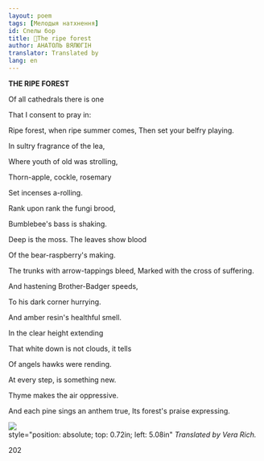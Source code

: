 ```yaml
---
layout: poem
tags: [Мелодыя натхнення]
id: Спелы бор
title: 🚧The ripe forest
author: АНАТОЛЬ ВЯЛЮГІН
translator: Translated by 
lang: en
---
```



 
**THE  RIPE FOREST**

Of all cathedrals there is one

That I consent to pray  in:

Ripe forest, when ripe summer comes, Then set your belfry playing.

In sultry fragrance of the lea,

Where youth of old was strolling,

Thorn-apple, cockle, rosemary

Set incenses a-rolling.

Rank upon rank the fungi brood,

Bumblebee's bass is shaking.

Deep is the moss. The leaves show blood

Of the bear-raspberry's making.

The trunks with arrow-tappings bleed, Marked with the cross of suffering.

And hastening Brother-Badger speeds,

To his dark corner hurrying.

And amber resin's healthful smell.

In the clear height extending

That white down is not clouds, it tells

Of angels hawks were rending.

At every step, is something new.

Thyme makes the air oppressive.

And each pine sings an anthem true, Its forest's praise expressing.

![](2022-%D0%9C%D1%96%D0%BD%D1%81%D0%BA-%D0%BB%D1%83%D1%87%D0%BD%D0%B0%D1%81%D1%86%D1%8C-%D0%BC%D1%96%D0%BA%D0%BE%D0%BB%D0%B0-%D0%BC%D1%8F%D1%82%D0%BB%D1%96%D1%86%D0%BA%D1%96_html_c646eedc7e7ce628.jpg)  
style="position: absolute; top: 0.72in; left: 5.08in" _Translated by Vera Rich._

202
